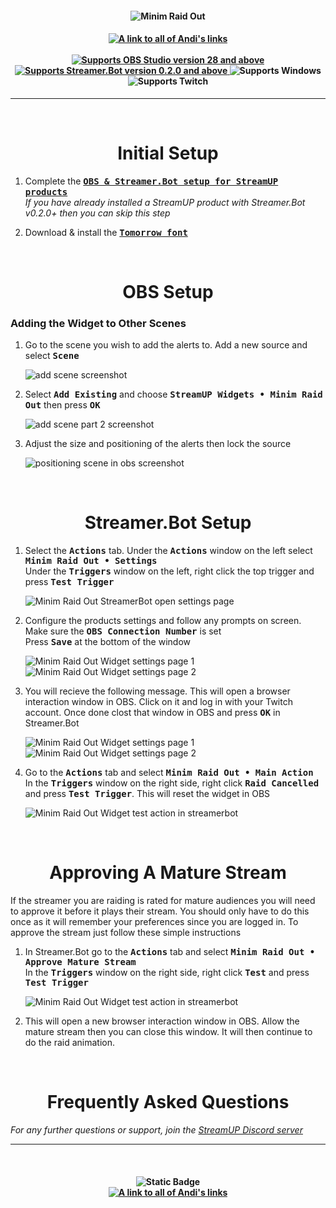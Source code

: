 <h4 align="center">
  <img src="../Assets/Minim Raid Out Widget - Banner.png" alt="Minim Raid Out">
</h4>

<h4 align="center">
  <a href="https://andistonemedia.mystl.ink">
    <img alt="A link to all of Andi's links" src="https://img.shields.io/badge/Created%20by%20Andi%20Stone%20(Andilippi)-white?style=for-the-badge">
  </a>
  <br><br>
    <a href="https://obsproject.com">
        <img alt="Supports OBS Studio version 28 and above" src="https://img.shields.io/badge/OBS Studio-28%2B-FFFFFF?style=for-the-badge&labelColor=1e1a1d">
    </a>
    <a href="https://streamer.bot">
        <img alt="Supports Streamer.Bot version 0.2.0 and above" src="https://img.shields.io/badge/Streamer.Bot-v0.2.0+-%23FFFFFF?style=for-the-badge&labelColor=9038e8">
    </a>
    <img alt="Supports Windows" src="https://img.shields.io/badge/Windows-%23FFFFFF?style=for-the-badge&logo=windows&labelColor=00a2ed">
  <br>
  <img alt="Supports Twitch" src="https://img.shields.io/badge/Supports Twitch-6441a5?style=for-the-badge&logo=twitch&logoColor=white">

</h4>

---

<br>

<h1 align="center">Initial Setup
</h1>

1. Complete the <kbd><b><a href="https://github.com/StreamUPTips/ReadMe-Files/blob/main/StreamUP-Product-Install-Guide.md">OBS & Streamer.Bot setup for StreamUP products</b></kbd><br></a>
*If you have already installed a StreamUP product with Streamer.Bot v0.2.0+ then you can skip this step*

2. Download & install the <kbd><b><a href="https://www.fontmirror.com/tomorrow">Tomorrow font</b></kbd></a><br>

<br>

<h1 align="center">OBS Setup
</h1>
<h3>Adding the Widget to Other Scenes</h3>

1. Go to the scene you wish to add the alerts to. Add a new source and select <kbd><b>Scene</b></kbd><br>

    <img src="../Assets/Minim Raid Out Widget - OBS Add Scene 1.png" alt="add scene screenshot"><br>

1. Select <kbd><b>Add Existing</b></kbd> and choose <kbd><b>StreamUP Widgets • Minim Raid Out</b></kbd> then press <kbd><b>OK</b></kbd><br>

    <img src="../Assets/Minim Raid Out Widget - OBS Add Scene 2.png" alt="add scene part 2 screenshot"><br>

1. Adjust the size and positioning of the alerts then lock the source<br>

    <img src="../Assets/Minim Raid Out Widget - Position In OBS.png" alt="positioning scene in obs screenshot">

<br>

<h1 align="center">
        Streamer.Bot Setup
</h1>

1. Select the <kbd><b>Actions</b></kbd> tab. Under the <kbd><b>Actions</b></kbd> window on the left select <kbd><b>Minim Raid Out • Settings</b></kbd><br>
Under the <kbd><b>Triggers</b></kbd> window on the left, right click the top trigger and press <kbd><b>Test Trigger</b></kbd><br>

   <img src="../Assets/Minim Raid Out Widget - Open Settings.png" alt="Minim Raid Out StreamerBot open settings page"><br>

2. Configure the products settings and follow any prompts on screen. Make sure the <kbd><b>OBS Connection Number</b></kbd> is set<br>
Press <kbd><b>Save</b></kbd> at the bottom of the window<br>

    <img src="../Assets/Minim Raid Out Widget - Settings 1.png" alt="Minim Raid Out Widget settings page 1">
    <img src="../Assets/Minim Raid Out Widget - Settings 2.png" alt="Minim Raid Out Widget settings page 2">

3. You will recieve the following message. This will open a browser interaction window in OBS. Click on it and log in with your Twitch account. Once done clost that window in OBS and press <kbd><b>OK</b></kbd> in Streamer.Bot

    <img src="../Assets/Minim Raid Out Widget - Log In 1.png" alt="Minim Raid Out Widget settings page 1">
    <img src="../Assets/Minim Raid Out Widget - Log In 2.png" alt="Minim Raid Out Widget settings page 2">


4.  Go to the <kbd><b>Actions</b></kbd> tab and select <kbd><b>Minim Raid Out • Main Action</b></kbd><br>
In the <kbd><b>Triggers</b></kbd> window on the right side, right click <kbd><b>Raid Cancelled</b></kbd> and press <kbd><b>Test Trigger</b></kbd>. This will reset the widget in OBS

      <img src="../Assets/Minim Raid Out Widget - Test Main Action 2.png" alt="Minim Raid Out Widget test action in streamerbot"><br>

<br>

<h1 align="center">
        Approving A Mature Stream
</h1>

If the streamer you are raiding is rated for mature audiences you will need to approve it before it plays their stream. You should only have to do this once as it will remember your preferences since you are logged in. To approve the stream just follow these simple instructions

1. In Streamer.Bot go to the <kbd><b>Actions</b></kbd> tab and select <kbd><b>Minim Raid Out • Approve Mature Stream</b></kbd><br>
In the <kbd><b>Triggers</b></kbd> window on the right side, right click <kbd><b>Test</b></kbd> and press <kbd><b>Test Trigger</b></kbd>

      <img src="../Assets/Minim Raid Out Widget - Approve Stream.png" alt="Minim Raid Out Widget test action in streamerbot"><br>

2. This will open a new browser interaction window in OBS. Allow the mature stream then you can close this window. It will then continue to do the raid animation.


<br>

<h1 align="center">
        Frequently Asked Questions
</h1>

*For any further questions or support, join the [StreamUP Discord server](https://discord.com/invite/RnDKRaVCEu?)*

---

<br>

<h4 align="center">
  <img alt="Static Badge" src="https://img.shields.io/badge/A%20StreamUP%20Product-%23fc6caf?style=for-the-badge"><br>
  <a href="https://andistonemedia.mystl.ink">
    <img alt="A link to all of Andi's links" src="https://img.shields.io/badge/Created%20by%20Andi%20Stone%20(Andilippi)-white?style=for-the-badge">
  </a>  
</h4>
